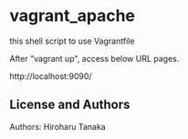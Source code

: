 vagrant_apache
==============
this shell script to use Vagrantfile

After "vagrant up", access below URL pages.

http://localhost:9090/

License and Authors
-------------------
Authors: Hiroharu Tanaka
